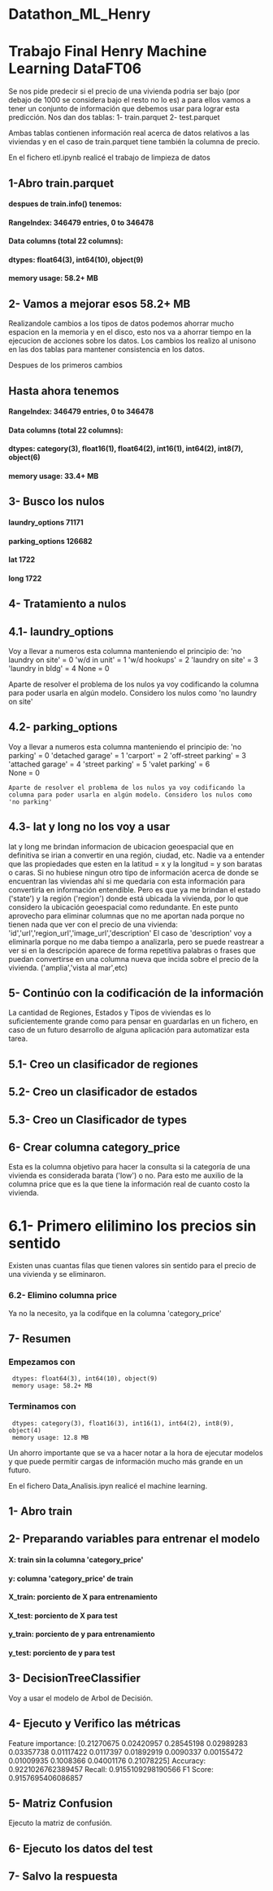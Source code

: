 # Datathon_ML_Henry

# Trabajo Final Henry Machine Learning DataFT06
Se nos pide predecir si el precio de una vivienda podria ser bajo (por debajo de 1000 se considera bajo el resto no lo es) a para ellos vamos a tener un conjunto de información que
debemos usar para lograr esta predicción. 
Nos dan dos tablas:
  1- train.parquet
  2- test.parquet
  
Ambas tablas contienen información real acerca de datos relativos a las viviendas y en el caso de train.parquet tiene también la columna de precio.

En el fichero etl.ipynb realicé el trabajo de limpieza de datos

 ## 1-Abro train.parquet
   #### despues de train.info() tenemos:
   #### RangeIndex: 346479 entries, 0 to 346478
   #### Data columns (total 22 columns):
   #### dtypes: float64(3), int64(10), object(9)
   #### memory usage: 58.2+ MB
 
 ## 2- Vamos a mejorar esos 58.2+ MB
 Realizandole cambios a los tipos de datos podemos ahorrar mucho espacion en la memoria y en el disco, esto nos va a ahorrar tiempo en la ejecucion de acciones sobre los datos.
 Los cambios los realizo al unisono en las dos tablas para mantener consistencia en los datos.
 
 Despues de los primeros cambios
 
 ## Hasta ahora tenemos
   #### RangeIndex: 346479 entries, 0 to 346478
   #### Data columns (total 22 columns):
   #### dtypes: category(3), float16(1), float64(2), int16(1), int64(2), int8(7), object(6)
   #### memory usage: 33.4+ MB
   
 ## 3- Busco los nulos
   #### laundry_options             71171
   #### parking_options            126682
   #### lat                          1722
   #### long                         1722   

 ## 4- Tratamiento a nulos

 ## 4.1- laundry_options
 Voy a llevar a numeros esta columna manteniendo el principio de:
  'no laundry on site' = 0
  'w/d in unit'        = 1
  'w/d hookups'        = 2 
  'laundry on site'    = 3
  'laundry in bldg'    = 4
  None                 = 0
  
  Aparte de resolver el problema de los nulos ya voy codificando la columna para poder usarla en algún modelo. Considero los nulos como 'no laundry on site'
  
  
  
  ## 4.2- parking_options
  Voy a llevar a numeros esta columna manteniendo el principio de:
    'no parking'         = 0
    'detached garage'    = 1
    'carport'            = 2
    'off-street parking' = 3
    'attached garage'    = 4
    'street parking'     = 5 
    'valet parking'      = 6  
    None                 = 0
        
    Aparte de resolver el problema de los nulos ya voy codificando la columna para poder usarla en algún modelo. Considero los nulos como 'no parking' 
    
    
    
  ## 4.3- lat y long no los voy a usar
  lat y long  me brindan informacion de ubicacion geoespacial que en definitiva se irian a convertir en una región, ciudad, etc. Nadie va a entender que las propiedades
  que esten en la latitud = x y la longitud = y  son baratas o caras. Si no hubiese ningun otro tipo de información acerca de donde se encuentran las viviendas ahí si me quedaria con
  esta información para convertirla en información entendible. Pero es que ya me brindan el estado ('state') y la región ('region') donde está ubicada la vivienda, por lo que considero la 
  ubicación geoespacial como redundante.
  En este punto aprovecho para eliminar columnas que no me aportan nada porque no tienen nada que ver con el precio de una vivienda:
  'id','url','region_url','image_url','description'
  El caso de 'description' voy a eliminarla porque no me daba tiempo a analizarla, pero se puede reastrear a ver si en la descripción aparece de forma repetitiva palabras o frases que
  puedan convertirse en una columna nueva que incida sobre el precio de la vivienda. ('amplia','vista al mar',etc)
  
  ## 5- Continúo con la codificación de la información
  
  La cantidad de Regiones, Estados y Tipos de viviendas es lo suficientemente grande como para pensar en guardarlas en un fichero, en caso de un futuro desarrollo de alguna aplicación 
  para automatizar esta tarea.
  ## 5.1- Creo un clasificador de regiones
    
  ## 5.2- Creo un clasificador de estados
  
  ## 5.3- Creo un Clasificador de types
  
  
  ## 6- Crear columna category_price
  Esta es la columna objetivo para hacer la consulta si la categoría de una vivienda es considerada barata ('low') o no.
  Para esto me auxilio de la columna price que es la que tiene la información real de cuanto costo la vivienda.
  # 6.1- Primero elilimino los precios sin sentido
  Existen unas cuantas filas que tienen valores sin sentido para el precio de una vivienda y se eliminaron.
  ### 6.2- Elimino columna price
  Ya no la necesito, ya la codifque en la columna 'category_price'
  
  
  ## 7- Resumen
   ### Empezamos con
     dtypes: float64(3), int64(10), object(9)
     memory usage: 58.2+ MB

   ### Terminamos con
     dtypes: category(3), float16(3), int16(1), int64(2), int8(9), object(4)
     memory usage: 12.8 MB
     
  Un ahorro importante que se va a hacer notar a la hora de ejecutar modelos y que puede permitir cargas de información mucho más grande en un futuro.   

    


 En el fichero Data_Analisis.ipyn realicé el machine learning.

 ## 1- Abro train
 
 ## 2- Preparando variables para entrenar el modelo
  #### X: train sin la columna 'category_price'
  #### y: columna 'category_price' de train

  #### X_train: porciento de X para entrenamiento
  #### X_test: porciento de X para test
  #### y_train: porciento de y para entrenamiento
  #### y_test: porciento de y para test
  
 ## 3- DecisionTreeClassifier
 Voy a usar el modelo de Arbol de Decisión.
 
 ## 4- Ejecuto y Verifico las métricas
 Feature importance:  [0.21270675 0.02420957 0.28545198 0.02989283 0.03357738 0.01117422
                       0.0117397  0.01892919 0.0090337  0.00155472 0.01009935 0.1008366
                       0.04001176 0.21078225]
 Accuracy:  0.9221026762389457
 Recall:  0.9155109298190566
 F1 Score:  0.9157695406086857
 
 ## 5- Matriz Confusion
 Ejecuto la matriz de confusión.
 
 
 ## 6- Ejecuto los datos del test
 
 ## 7- Salvo la respuesta
 